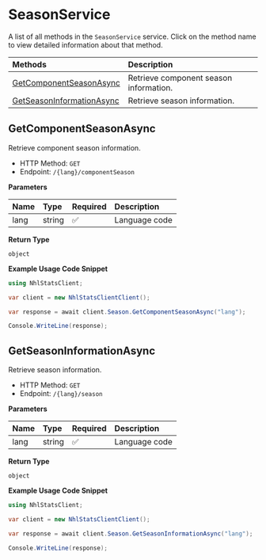 # SeasonService

A list of all methods in the `SeasonService` service. Click on the method name to view detailed information about that method.

| Methods                                                 | Description                            |
| :------------------------------------------------------ | :------------------------------------- |
| [GetComponentSeasonAsync](#getcomponentseasonasync)     | Retrieve component season information. |
| [GetSeasonInformationAsync](#getseasoninformationasync) | Retrieve season information.           |

## GetComponentSeasonAsync

Retrieve component season information.

- HTTP Method: `GET`
- Endpoint: `/{lang}/componentSeason`

**Parameters**

| Name | Type   | Required | Description   |
| :--- | :----- | :------- | :------------ |
| lang | string | ✅       | Language code |

**Return Type**

`object`

**Example Usage Code Snippet**

```csharp
using NhlStatsClient;

var client = new NhlStatsClientClient();

var response = await client.Season.GetComponentSeasonAsync("lang");

Console.WriteLine(response);
```

## GetSeasonInformationAsync

Retrieve season information.

- HTTP Method: `GET`
- Endpoint: `/{lang}/season`

**Parameters**

| Name | Type   | Required | Description   |
| :--- | :----- | :------- | :------------ |
| lang | string | ✅       | Language code |

**Return Type**

`object`

**Example Usage Code Snippet**

```csharp
using NhlStatsClient;

var client = new NhlStatsClientClient();

var response = await client.Season.GetSeasonInformationAsync("lang");

Console.WriteLine(response);
```
